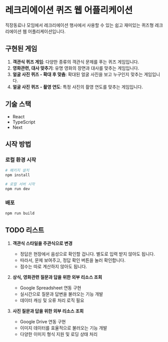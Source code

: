 # 레크리에이션 퀴즈 웹 어플리케이션

직장동료나 모임에서 레크리에이션 행사에서 사용할 수 있는 쉽고 재미있는 퀴즈형 레크리에이션 웹 어플리케이션입니다.

## 구현된 게임

1. **객관식 퀴즈 게임**: 다양한 종류의 객관식 문제를 푸는 퀴즈 게임입니다.
2. **영화관련, 대사 맞추기**: 유명 영화의 장면과 대사를 맞추는 게임입니다.
3. **얼굴 사진 퀴즈 - 확대 후 맞춤**: 확대된 얼굴 사진을 보고 누구인지 맞추는 게임입니다.
4. **얼굴 사진 퀴즈 - 촬영 연도**: 특정 사진의 촬영 연도를 맞추는 게임입니다.

## 기술 스택

- React
- TypeScript
- Next

## 시작 방법

### 로컬 환경 시작

```bash
# 패키지 설치
npm install

# 로컬 서버 시작
npm run dev
```

### 배포

```bash
npm run build
```

## TODO 리스트

1. **객관식 스타일을 주관식으로 변경**

   - 정답은 현장에서 음성으로 확인할 겁니다. 별도로 입력 받지 않아도 됩니다.
   - 따라서, 문제 보여주고, 정답 확인 버튼을 눌러 확인합니다.
   - 점수는 따로 계산하지 않아도 됩니다.

2. **상식, 영화관련 질문과 답을 위한 외부 리소스 조회**

   - Google Spreadsheet 연동 구현
   - 실시간으로 질문과 답변을 불러오는 기능 개발
   - 데이터 캐싱 및 오류 처리 로직 필요

3. **사진 질문과 답을 위한 외부 리소스 조회**
   - Google Drive 연동 구현
   - 이미지 데이터를 효율적으로 불러오는 기능 개발
   - 다양한 이미지 형식 지원 및 로딩 상태 처리
